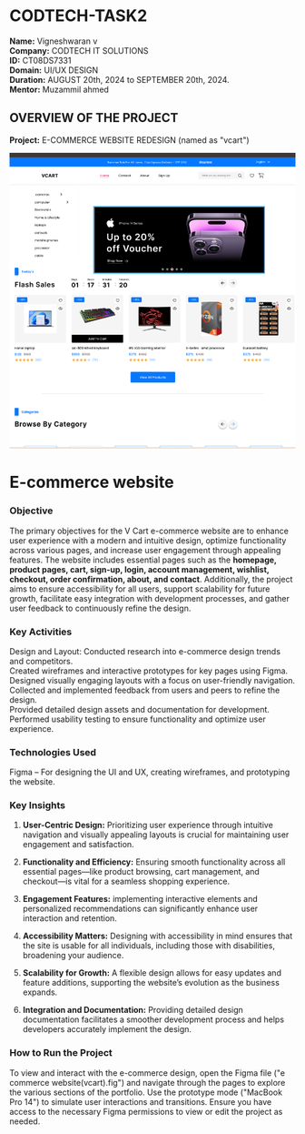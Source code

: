 # CODTECH-TASK2
**Name:**  Vigneshwaran v<br>
**Company:** CODTECH IT SOLUTIONS<br>
**ID:** CT08DS7331<br>
**Domain:** UI/UX DESIGN<br>
**Duration:** AUGUST 20th, 2024 to SEPTEMBER 20th, 2024.
<br>
**Mentor:** Muzammil ahmed<br>

## OVERVIEW OF THE PROJECT
**Project:** E-COMMERCE WEBSITE REDESIGN (named as "vcart")

![Screenshot](https://github.com/vigneshwaran046/CODTECH-Task2/blob/4a2af0dba0a97eb9c8dacb08cb49be1866d7135a/Screenshot%202024-09-17%20084503.png)
<h1> E-commerce website</h1>
<h3>Objective</h3>

The primary objectives for the V Cart e-commerce website are to enhance user experience with a modern and intuitive design, optimize functionality across various pages, and increase user engagement through appealing features. The website includes essential pages such as the  **homepage, product pages, cart, sign-up, login, account management, wishlist, checkout, order confirmation, about, and contact**. Additionally, the project aims to ensure accessibility for all users, support scalability for future growth, facilitate easy integration with development processes, and gather user feedback to continuously refine the design.
<h3>Key Activities</h3>
Design and Layout: 
 Conducted research into e-commerce design trends and competitors.<br>
Created wireframes and interactive prototypes for key pages using Figma.<br>
Designed visually engaging layouts with a focus on user-friendly navigation.<br>
Collected and implemented feedback from users and peers to refine the design.<br>
Provided detailed design assets and documentation for development.<br>
Performed usability testing to ensure functionality and optimize user experience.<br>

<h3>Technologies Used</h3>
Figma – For designing the UI and UX, creating wireframes, and prototyping the website.

<h3>Key Insights</h3>


1. **User-Centric Design:** Prioritizing user experience through intuitive navigation and visually appealing layouts is crucial for maintaining user engagement and satisfaction.
2. **Functionality and Efficiency:** Ensuring smooth functionality across all essential pages—like product browsing, cart management, and checkout—is vital for a seamless shopping experience.
3. **Engagement Features:** implementing interactive elements and personalized recommendations can significantly enhance user interaction and retention.
4. **Accessibility Matters:** Designing with accessibility in mind ensures that the site is usable for all individuals, including those with disabilities, broadening your audience.

5. **Scalability for Growth:** A flexible design allows for easy updates and feature additions, supporting the website’s evolution as the business expands.
6. **Integration and Documentation:** Providing detailed design documentation facilitates a smoother development process and helps developers accurately implement the design.
<h3>How to Run the Project</h3>
 To view and interact with the e-commerce design, open the Figma file ("e commerce website(vcart).fig") and navigate through the pages to explore the various sections of the portfolio. Use the prototype mode ("MacBook Pro 14") to simulate user interactions and transitions. Ensure you have access to the necessary Figma permissions to view or edit the project as needed.
